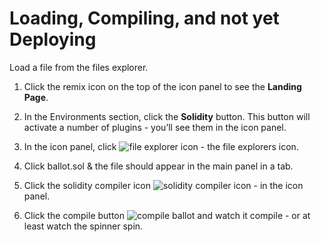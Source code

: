 # Loading, Compiling, and not yet Deploying

Load a file from the files explorer.

1. Click the remix icon on the top of the icon panel to see the **Landing Page**.

2. In the Environments section, click the **Solidity** button.  This button will activate a number of plugins - you’ll see them in the icon panel.

1. In the icon panel, click ![file explorer icon](https://github.com/ethereum/remix-workshops/blob/master/Basics/1_Load_and_compile/images/files.png?raw=true "file explorer icon") - the file explorers icon.

5. Click ballot.sol & the file should appear in the main panel in a tab.

7. Click the solidity compiler icon ![solidity compiler icon](https://github.com/ethereum/remix-workshops/blob/master/Basics/1_Load_and_compile/images/solidity.png?raw=true "solidity compiler icon") - in the icon panel.

8. Click the compile button ![compile ballot](https://github.com/ethereum/remix-workshops/blob/master/Basics/1_Load_and_compile/images/compile-ballot.png?raw=true "compile ballot") and watch it compile - or at least watch the spinner spin.
